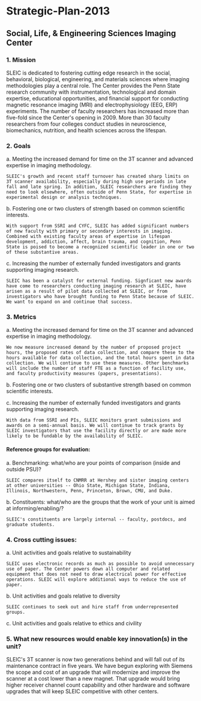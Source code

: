 # Strategic-Plan-2013

## Social, Life, & Engineering Sciences Imaging Center

### 1. Mission

SLEIC is dedicated to fostering cutting edge research in the social, behavioral, biological, engineering, and materials sciences where imaging methodologies play a central role. The Center provides the Penn State research community with instrumentation, technological and domain expertise, educational opportunities, and financial support for conducting magnetic resonance imaging (MRI) and electrophysiology (EEG, ERP) experiments. The number of faculty researchers has increased more than five-fold since the Center's opening in 2009. More than 30 faculty researchers from four colleges conduct studies in neuroscience, biomechanics, nutrition, and health sciences across the lifespan. 

### 2. Goals

a. Meeting the increased demand for time on the 3T scanner and advanced expertise in imaging methodology.

	SLEIC's growth and recent staff turnover has created sharp limits on 3T scanner availability, especially during high use periods in late fall and late spring. In addition, SLEIC researchers are finding they need to look elsewhere, often outside of Penn State, for expertise in experimental design or analysis techniques.

b. Fostering one or two clusters of strength based on common scientific interests.

	With support from SSRI and CYFC, SLEIC has added significant numbers of new faculty with primary or secondary interests in imaging. Combined with existing faculty areas of expertise in lifespan development, addiction, affect, brain trauma, and cognition, Penn State is poised to become a recognized scientific leader in one or two of these substantive areas.

c. Increasing the number of externally funded investigators and grants supporting imaging research.

	SLEIC has been a catalyst for external funding. Signficant new awards have come to researchers conducting imaging research at SLEIC, have arisen as a result of pilot data collected at SLEIC, or from investigators who have brought funding to Penn State because of SLEIC. We want to expand on and continue that success.

### 3. Metrics  

a. Meeting the increased demand for time on the 3T scanner and advanced expertise in imaging methodology.
	
	We now measure increased demand by the number of proposed project hours, the proposed rates of data collection, and compare these to the hours available for data collection, and the total hours spent in data collection. We will continue to use these measures. Other benchmarks will include the number of staff FTE as a function of facility use, and faculty productivity measures (papers, presentations).

b. Fostering one or two clusters of substantive strength based on common scientific interests.

c. Increasing the number of externally funded investigators and grants supporting imaging research.
	
	With data from SSRI and PIs, SLEIC monitors grant submissions and awards on a semi-annual basis. We will continue to track grants by SLEIC investigators that use the facility directly or are made more likely to be fundable by the availability of SLEIC.

#### Reference groups for evaluation:  

a.	Benchmarking:  what/who are your points of comparison (inside and outside PSU)?

	SLEIC compares itself to CNMRR at Hershey and sister imaging centers at other universities -- Ohio State, Michigan State, Indiana, Illinois, Northwestern, Penn, Princeton, Brown, CMU, and Duke.

b.	Constituents: what/who are the groups that the work of your unit is aimed at informing/enabling/?

	SLEIC's constituents are largely internal -- faculty, postdocs, and graduate students.

### 4. Cross cutting issues:

a.	Unit activities and goals relative to sustainability

	SLEIC uses electronic records as much as possible to avoid unnecessary use of paper. The Center powers down all computer and related equipment that does not need to draw electrical power for effective operations. SLEIC will explore additional ways to reduce the use of paper.

b.	Unit activities and goals relative to diversity 

	SLEIC continues to seek out and hire staff from underrepresented groups.

c.	Unit activities and goals relative to ethics and civility

### 5.  What new resources would enable key innovation(s) in the unit?

SLEIC's 3T scanner is now two generations behind and will fall out of its maintenance contract in five years. We have begun exploring with Siemens the scope and cost of an upgrade that will modernize and improve the scanner at a cost lower than a new magnet. That upgrade would bring higher receiver channel count capability and other hardware and software upgrades that will keep SLEIC competitive with other centers.

